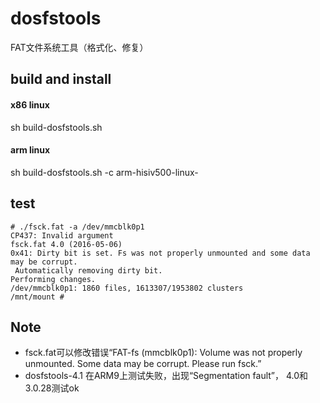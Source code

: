 
# dosfstools
FAT文件系统工具（格式化、修复）

## build and install
#### x86 linux
sh build-dosfstools.sh
#### arm linux
sh build-dosfstools.sh -c arm-hisiv500-linux-

## test
```
# ./fsck.fat -a /dev/mmcblk0p1 
CP437: Invalid argument
fsck.fat 4.0 (2016-05-06)
0x41: Dirty bit is set. Fs was not properly unmounted and some data may be corrupt.
 Automatically removing dirty bit.
Performing changes.
/dev/mmcblk0p1: 1860 files, 1613307/1953802 clusters
/mnt/mount # 
```

## Note
* fsck.fat可以修改错误“FAT-fs (mmcblk0p1): Volume was not properly unmounted. Some data may be corrupt. Please run fsck.”  
* dosfstools-4.1 在ARM9上测试失败，出现“Segmentation fault”， 4.0和3.0.28测试ok  



